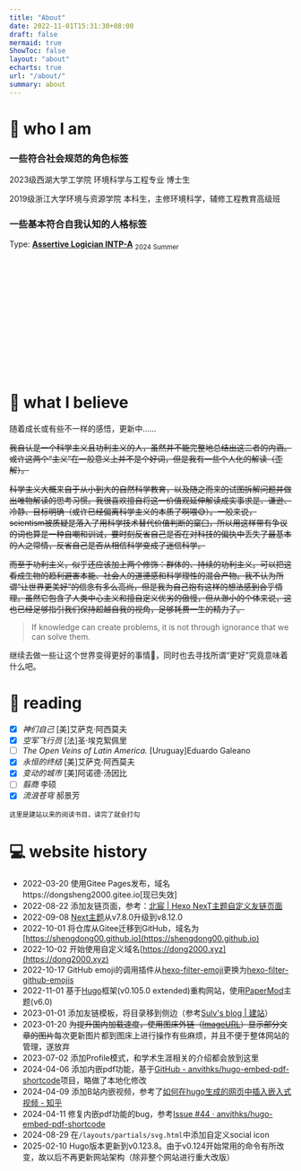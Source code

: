 ```yaml
---
title: "About"
date: 2022-11-01T15:31:30+08:00
draft: false
mermaid: true
ShowToc: false
layout: "about"
echarts: true
url: "/about/"
summary: about
---
```




# :runner: who I am

### 一些符合社会规范的角色标签

2023级西湖大学工学院 环境科学与工程专业 博士生

2019级浙江大学环境与资源学院 本科生，主修环境科学，辅修工程教育高级班

### 一些基本符合自我认知的人格标签

Type: [**Assertive Logician INTP-A**](https://www.16personalities.com/intp-personality)  <sub>2024 Summer</sub>


<!-- 为ECharts准备一个具备大小（宽高）的Dom -->
<div id="main" style="width: auto; height:200px;"></div>
<script type="text/javascript">
    // 基于准备好的dom，初始化echarts实例
    var myChart = echarts.init(document.getElementById('main'));
    // 指定图表的配置项和数据
    var option = {
        // title: {
        //     text: 'Assertive Logician (INTP-A)'
        // },
        tooltip: {},
        yAxis: [
          {
            data: ["Assertive", "Judging","Thinking","Intuitive","Extraverted"],
            axisTick: {show: false},
            axisLine: {show: false},
            axisLabel: {
              textStyle: {fontSize: 16},
            }
          },
          {
            data: ["Turbulent","Prospecting","Feeling","Observant","Introverted"],
            axisTick: {show: false},
            axisLine: {show: false},
            axisLabel: {
              textStyle: {fontSize: 16},
            }
          },
        ],
        xAxis: {show: false},
        grid: {
    	  left: '0',
          right: '0',
          bottom: '0',
          top: '0',
          containLabel: true
        },
        series: [
          {
            data: [
              {value: .61, itemStyle: {color: '#F25E62', borderRadius: 10}},
              {value: .43, itemStyle: {color: 'lightgrey', borderRadius: 10}},
              {value: .56, itemStyle: {color: '#33A474', borderRadius: 10}},
              {value: .66, itemStyle: {color: '#E4AE3A', borderRadius: 10}},
              {value: .21, itemStyle: {color: 'lightgrey', borderRadius: 10}},
            ],
            stack: 'x', type: 'bar', yAxisIndex: 0,  barWidth: '40%',
          },
          {
            data: [
              {value: .39, itemStyle: {color: 'lightgrey', borderRadius: 10}},
              {value: .57, itemStyle: {color: '#88619A', borderRadius: 10}},
              {value: .44, itemStyle: {color: 'lightgrey', borderRadius: 10}},
              {value: .34, itemStyle: {color: 'lightgrey', borderRadius: 10}},
              {value: .79, itemStyle: {color: '#4298B4', borderRadius: 10}},
            ],
            stack: 'x', type: 'bar', yAxisIndex: 1,  barWidth: '40%'
          },
          {
            type: "scatter", symbolSize: 20, 
            data: [
                {value: .61, itemStyle: {color: '#F25E62', borderColor: "white", borderWidth: 2, opacity: 1}},
                {value: .43, itemStyle: {color: '#88619A', borderColor: "white", borderWidth: 2, opacity: 1}},
                {value: .56, itemStyle: {color: '#33A474', borderColor: "white", borderWidth: 2, opacity: 1}},
                {value: .66, itemStyle: {color: '#E4AE3A', borderColor: "white", borderWidth: 2, opacity: 1}},
                {value: .21, itemStyle: {color: '#4298B4', borderColor: "white", borderWidth: 2, opacity: 1}},
            ]
          }
        ]
    };
    // 使用刚指定的配置项和数据显示图表。
    myChart.setOption(option);
</script>


# :ghost: what I believe


随着成长或有些不一样的感悟，更新中……

<s>

我自认是一个科学主义且功利主义的人，虽然并不能完整地总结出这二者的内涵。或许这两个“主义”在一般意义上并不是个好词，但是我有一些个人化的解读<s>（歪解）</s>。

科学主义大概来自于从小到大的自然科学教育，以及随之而来的试图拆解问题并做出唯物解读的思考习惯。我很喜欢擅自将这一价值观延伸解读成实事求是、谦逊、冷静、目标明确（或许已经偏离科学主义的本质了啊喂:sweat_smile:）。一般来说，scientism被质疑是落入了用科学技术替代价值判断的窠臼，所以用这样带有争议的词也算是一种自嘲和训诫，要时刻反省自己是否在对科技的偏执中丢失了最基本的人之常情，反省自己是否从相信科学变成了迷信科学。

而至于功利主义，似乎还应该加上两个修饰：群体的、持续的功利主义。可以把这看成生物的趋利避害本能、社会人的道德感和科学理性的混合产物。我不认为所谓“让世界更美好”的信念有多么高尚，但是我为自己抱有这样的想法感到合乎情理。虽然它包含了人类中心主义和擅自定义优劣的傲慢，但从渺小的个体来说，这也已经足够指引我们保持超越自我的视角，足够耗费一生的精力了。

</s>

> If knowledge can create problems, it is not through ignorance that we can solve them.

继续去做一些让这个世界变得更好的事情:tada:，同时也去寻找所谓“更好”究竟意味着什么吧。

# :book: reading

- [x] *神们自己* [美]艾萨克·阿西莫夫
- [x] *空军飞行员* [法]圣·埃克絮佩里
- [ ] *The Open Veins of Latin America.* [Uruguay]Eduardo Galeano
- [x] *永恒的终结* [美]艾萨克·阿西莫夫
- [x] *变动的城市* [美]阿诺德·汤因比
- [ ] *翦商* 李硕
- [x] *流浪苍穹* 郝景芳

<sub>这里是建站以来的阅读书目，读完了就会打勾</sub>




# :computer: website history

- 2022-03-20    使用Gitee Pages发布，域名https://dongsheng2000.gitee.io[现已失效]
- 2022-08-22    添加友链页面，参考：[北宸 | Hexo NexT主题自定义友链页面](https://www.liaofuzhan.com/posts/1123041323.html)
- 2022-09-08    [Next主题](https://github.com/next-theme/hexo-theme-next)从v7.8.0升级到v8.12.0
- 2022-10-01    将仓库从Gitee迁移到GitHub，域名为[https://shengdong00.github.io](https://shengdong00.github.io)
- 2022-10-02    开始使用自定义域名[https://dong2000.xyz](https://dong2000.xyz)
- 2022-10-17    GitHub emoji的调用插件从[hexo-filter-emoji](https://github.com/theme-next/hexo-filter-emoji)更换为[hexo-filter-github-emojis](https://github.com/arturi/hexo-filter-github-emojis)
- 2022-11-01    基于[Hugo](https://gohugo.io/)框架(v0.105.0 extended)重构网站，使用[PaperMod](https://github.com/adityatelange/hugo-PaperMod)主题(v6.0)
- 2023-01-01    添加友链模板，将目录移到侧边（参考[Sulv's blog | 建站](https://www.sulvblog.cn/posts/blog/)）
- 2023-01-20    <s>为提升国内加载速度，使用图床外链（[ImageURL](https://www.imgurl.org/)）显示部分文章的图片</s>每次更新图片都到图床上进行操作有些麻烦，并且不便于整体网站的管理，遂放弃
- 2023-07-02    添加Profile模式，和学术生涯相关的介绍都会放到这里
- 2024-04-06    添加内嵌pdf功能，基于[GitHub - anvithks/hugo-embed-pdf-shortcode](https://github.com/anvithks/hugo-embed-pdf-shortcode)项目，略做了本地化修改
- 2024-04-09    添加B站内嵌视频，参考了[如何在hugo生成的网页中插入嵌入式视频 - 知乎](https://zhuanlan.zhihu.com/p/622866669)
- 2024-04-11    修复内嵌pdf功能的bug，参考[Issue #44 · anvithks/hugo-embed-pdf-shortcode](https://github.com/anvithks/hugo-embed-pdf-shortcode/issues/44)
- 2024-08-29    在`/layouts/partials/svg.html`中添加自定义social icon
- 2025-02-10    Hugo版本更新到v0.123.8。由于v0.124开始常用的命令有所改变，故以后不再更新网站架构（除非整个网站进行重大改版）